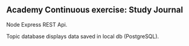 ## Academy Continuous exercise: Study Journal

Node Express REST Api.

Topic database displays data saved in local db (PostgreSQL).